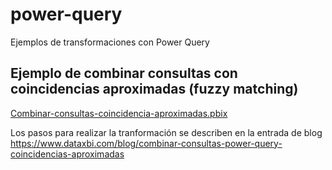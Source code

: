 # power-query
Ejemplos de transformaciones con Power Query 

## Ejemplo de combinar consultas con coincidencias aproximadas (fuzzy matching)
[Combinar-consultas-coincidencia-aproximadas.pbix](Combinar-consultas-coincidencia-aproximadas.pbix)

Los pasos para realizar la tranformación se describen en la entrada de blog https://www.dataxbi.com/blog/combinar-consultas-power-query-coincidencias-aproximadas
